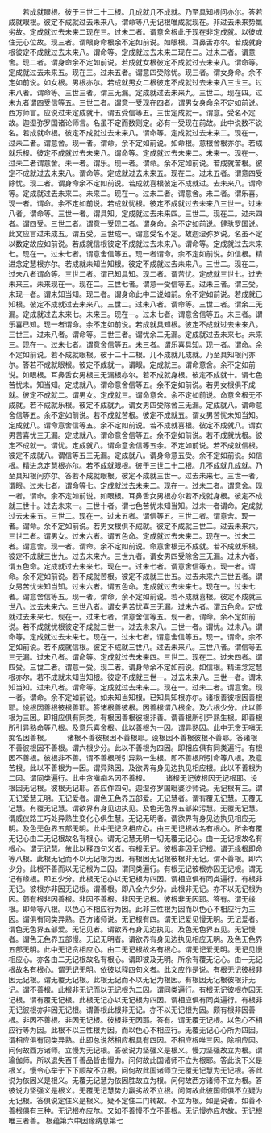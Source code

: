 <!-- { "loadSidebar": true } -->
　　若成就眼根。彼于三世二十二根。几成就几不成就。乃至具知根问亦尔。答若成就眼根。彼定不成就过去未来八。谓命等八无记根唯成就现在。非过去未来势羸劣故。定成就过去未来二现在三。过未二者。谓意舍根此于现在非定成就。以彼或住无心位故。现三者。谓眼身命根余不定如前说。如眼根。耳鼻舌亦尔。若成就身根彼定不成就过去未来八。谓命等。定成就过去未来二现在二。过未二者。谓意舍。现二者。谓身命余不定如前说。若成就女根彼定不成就过去未来八。谓命等。定成就过去未来五。现在三。过未五者。谓意四受除忧。现三者。谓女身命。余不定如前说。如女根。男根亦尔。若成就男女二根彼定不成就过去未来八三世三。过未八者。谓命等。三世三者。谓三无漏。定成就过去未来九。三世二。现在四。过未九者谓四受信等五。三世二者。谓意一受现在四者。谓男女身命余不定如前说。西方师言。应说过未定成就十。谓五受信等五。三世定成就一。谓意。受名不定故。迦湿弥罗国诸论师言。名虽不定而数则定。必有一受现在前故。此中说数不说名。若成就命根。彼定不成就过去未来八。谓命等。定成就过去未来二。现在一。过未二者。谓意舍。现一者。谓命。余不定如前说。如命根。意根舍根亦尔。若成就乐根。彼定不成就过去未来八。谓命等。定成就过去未来二。未来一。现在一。过未二者谓意舍。未一者。谓乐。现一者。谓命。余不定如前说。若成就苦根。彼定不成就过去未来八。谓命等。定成就过去未来五。现在二。过未五者。谓意四受除忧。现二者。谓身命余不定如前说。若成就喜根彼定不成就过。去未来八。谓命等。定成就过去未来二。未来二。现在一。过未二者。谓意舍。未二者。谓乐喜。现一者。谓命。余不定如前说。若成就忧根。彼定不成就过去未来八三世一。过未八者。谓命等。三世一者。谓具知。定成就过去未来四。三世二。现在二。过未四者。谓四受。三世二者。谓意一受现二者。谓身命。余不定如前说。健驮罗国说。此文应言过未成五。谓五受。三世成一。谓意受名不定。故迦湿弥罗说。名虽不定以数定故应如前说。若成就信根彼定不成就过去未来八。谓命等。定成就过去未来七。现在一。过未七者。谓意舍信等五。现一者谓命。余不定如前说。如信根。精进念定慧根亦尔。若成就未知当知根。彼定不成就过去未来八。三世二。现在二。过未八者谓命等。三世二者。谓已知具知。现二者。谓苦忧。定成就三世七。过去未来三。未来现在一。现在二。三世七者。谓意一受信等五。过未三者。谓三受。未现一者。谓未知当知。现二者。谓身命此中二说如前。余不定如前说。若成就已知根。彼定不成就过去未来八。三世二。过未八者。谓命等。三世二者。谓余二无漏。定成就过去未来七。未来三。现在一。过未七者。谓意舍信等五。未三者。谓乐喜已知。现一者谓命。余不定如前说。若成就具知根。彼定不成就过去未来八。三世三。过未八者。谓命等。三世三者。谓忧余二无漏。定成就过去未来七。未来三。现在一。过未七者。谓意舍信等五。未三者。谓乐喜具知。现一者。谓命。余不定如前说。若不成就眼根。彼于二十二根。几不成就几成就。乃至具知根问亦尔。答若不成就眼根。彼定不成就一。谓眼。定成就三。谓命意舍。余不定如前说。如眼根。耳鼻舌女男根三无漏根亦尔。若不成就身根。彼定不成就十。谓七色苦忧未。知当知。定成就八。谓命意舍信等五。余不定如前说。若男女根俱不成就。彼定不成就二。谓男女。定成就三。谓命意舍。余不定如前说。命意舍根无不成就。若不成就乐根。彼定不成就九。谓女男四受除舍三无漏。定成就八。谓命意舍信等五。余不定如前说。若不成就苦根。彼定不成就五。谓女男苦忧未知当知。定成就八。谓命意舍信等五。余不定如前说。若不成就喜根。彼定不成就八。谓女男苦喜忧三无漏。定成就八。谓命意舍信等五。余不定如前说。若不成就忧根。彼定不成就一。谓忧。定成就八。谓命意舍信等五余。不定如前说。若不成就信根。彼定不成就八。谓信等五三无漏。定成就八。谓身命意五受。余不定如前说。如信根。精进念定慧根亦尔。若不成就眼根。彼于三世二十二根。几不成就几成就。乃至具知根问亦尔。答若不成就眼根。彼定不成就三世一。过去未来七。三世一者。谓眼。过未七者。谓命等七。定成就过去未来二。现在一。过未二者。谓意舍。现一者。谓命。余不定如前说。如眼根。耳鼻舌女男根亦尔若不成就身根。彼定不成就三世十。过去未来一。三世十者。谓七色苦忧未知当知。过未一者谓命。定成就过去未来五。三世二。现在一。过未五者。谓信等五。三世二者。谓意舍。现一者。谓命。余不定如前说。若男女根俱不成就。彼定不成就三世二。过去未来六。三世二者。谓男女。过未六者。谓五色命。定成就过去未来二。现在一。过未二者。谓意舍。现一者。谓命。余不定如前说。命意舍根无不成就。若不成就乐根。彼定不成就三世九。过去未来六。三世九者。谓女男四受除舍三无漏。过未六者。谓五色命。定成就过去未来七。现在一。过未七者。谓意舍信等五。现一者。谓命。余不定如前说。若不成就苦根。彼定不成就三世五。过去未来六三世五者。谓女男苦忧未知当知。过未六者。谓五色命。定成就过去未来七。现在一。过未七者。谓意舍信等五。现一者。谓命。余不定如前说。若不成就喜根。彼定不成就三世八。过去未来六。三世八者。谓女男苦忧喜三无漏。过未六者。谓五色命。定成就过去未来七。现在一。过未七者。谓意舍信等五。现一者。谓命。余不定如前说。若不成就忧根彼定不成就三世一。过去未来八。三世一者。谓忧。过未八。谓命等。定成就过去未来七。现在一。过未七者。谓意舍信等五。现一。谓命。余不定如前说。若不成就信根。彼定不成就三世八。过去未来八。三世八者。谓信等五三无漏。过未八者。谓命等。定成就过去未来四。三世二。现在二。过未四者。谓四受。三世二者。谓意一受。现二者。谓身命余不定如前说。如信根。精进念定慧根亦尔。若不成就未知当知根。彼定不成就三世一。过去未来八。三世一者。谓未知当知。过未八者。谓命等。定成就过去未来二。现在一。过未二者。谓意舍。现一者。谓命。余不定如前说。如未知当知根。已知具知根亦尔。诸根善彼根因善根耶。设根因善根彼根善耶。答诸根善彼根。因善根谓八根全。及六根少分。此以善根为三因。即相应俱有同类。有根因善根彼根非善。谓善根所引异熟生根。即善根所引异熟命等八根。及意乐喜舍根。此以善根为一因。谓异熟因。此中无贪无嗔无痴名因善根。
　　诸根不善彼根因不善根耶。设根因不善根彼根不善耶。答诸根不善彼根因不善根。谓六根少分。此以不善根为四因。即相应俱有同类遍行。有根因不善根。彼根非不善。谓不善根所引异熟一生根。即不善根所引命等八根。及意苦根。此以不善根为一因。谓异熟因。及欲界有身见边执见相应根。此以不善根为二因。谓同类遍行。此中贪嗔痴名因不善根。
　　诸根无记彼根因无记根耶。设根因无记根。彼根无记耶。答应作四句。迦湿弥罗国毗婆沙师说。无记根有三。谓无记爱慧无明。无记爱者。谓色无色界五部爱。无记慧者。谓有覆无记慧。无覆无记慧。有覆无记慧。谓欲界有身见边执见。及色无色界五部染污慧。无覆无记慧。谓威仪路工巧处异熟生变化心俱生慧。无记无明者。谓欲界有身见边执见相应无明。及色无色界五部无明。此中无记贪相应心。由三无记根故名有根心。所余有覆无记心由二无记根故名有根心。谓无记慧无明一切无覆无记心。由一无记根故名有根心。谓无记慧。依此以释四句义者。有根无记。彼根非因无记根。谓无缘根即命等八根。此根无记而不以无记根为因。有根因无记根彼根非无记。谓不善根。即六少分。此根不善而以无记根为二因。谓同类遍行。有根无记彼根亦因无记根。谓无记有缘根。即五少分。此根无记亦以无记根为四因。谓相应俱有同类遍行。有根非无记。彼根亦非因无记根。谓善根。即八全六少分。此根非无记。亦不以无记根为因。颇有根非因善根。非因不善根。非因无记根。彼根非无因耶。答有。谓无缘根。即命等八根。以色心不相应行为因。此非三性根为因而以色心不相应行为三因。谓俱有同类异熟。西方诸师说。无记根有四。谓无记爱见慢无明。无记爱者。谓色无色界五部爱。无记见者。谓欲界有身见边执见。及色无色界五见。无记慢者。谓色无色界五部慢。无记无明者。谓欲界有身见边执见相应无明。及色无色界五部无明。此中无记贪相应心。由二无记根故名有根心。谓无记爱无明。无记见慢相应心。亦各由二无记根故名有根心。谓即彼及无明。所余有覆无记心。由一无记根故名有根心。谓无记无明。依彼以释四句义者。此文应作是说。有根无记彼根非因无记根。谓无覆无记根。此根无记而不以无记为根因。有根因无记根彼根非无记。谓不善根。此根非无记而以无记根为二因。谓同类遍行。有根无记彼根亦因无记根。谓有覆无记根。此根无记亦以无记根为四因。谓相应俱有同类遍行。有根非无记彼根亦非因无记根。谓善根此根非无记。亦不以无记根为因。颇有根非因善根。非因不善根。非因无记根。彼根非无因耶。答有。谓无覆无记根。以色心不相应行等为因。此根不以三性根为因。而以色心不相应行。无覆无记心心所为四因。谓相应俱有同类异熟。此即总说然相应根具有四因。不相应根唯三因。除相应因。问何故西方诸师。立慢为无记根。答彼说力坚强义是根义。慢力坚强故立为根。谓瑜伽师。所以退失百千善品皆由慢力。问何故此国诸师不立为根耶。答此说下义是根义。慢令心举于下下顺故不立根。问何故此国诸师立无覆无记慧为无记根。答此说为依因义是根义。无覆无记慧为依因胜故立为根。问何故西方诸师不立为根。答彼说力坚强义是根义。无覆无记慧势力羸劣故不立根。问何故此彼国师俱不立疑为无记根。答俱说定住义是根义。疑不定住二门转故。不立为根。如是说者。如善不善根俱有三种。无记根亦应尔。又如不善慢不立不善根。无记慢亦应尔故。无记根唯三者善。
根蕴第六中因缘纳息第七
